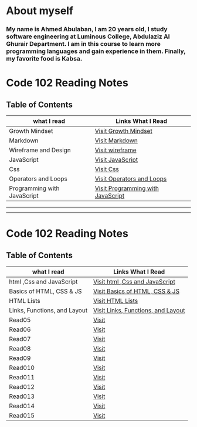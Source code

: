 
# About myself

### **My name is Ahmed Abulaban, I am 20 years old, I study software engineering at Luminous College, Abdulaziz Al Ghurair Department. I am in this course to learn more programming languages and gain experience in them. Finally, my favorite food is Kabsa.**


# Code 102 Reading Notes

## Table of Contents

| what I read | Links What I Read |
| --- | ----------- |
| Growth Mindset | [Visit Growth Mindset](https://ahmad-abulaban.github.io/Reading-notes/growthMindset) |
| Markdown | [Visit Markdown](https://ahmad-abulaban.github.io/Reading-notes/Read01) |
| Wireframe and Design | [Visit wireframe](https://ahmad-abulaban.github.io/Reading-notes/Read03) |
| JavaScript | [Visit JavaScript](https://ahmad-abulaban.github.io/Reading-notes/Read04) |
| Css | [Visit Css](https://ahmad-abulaban.github.io/Reading-notes/Read06) |
| Operators and Loops | [Visit Operators and Loops](https://ahmad-abulaban.github.io/Reading-notes/Read05) |
| Programming with JavaScript | [Visit Programming with JavaScript](https://ahmad-abulaban.github.io/Reading-notes/Read07) |

***
---


# Code 102 Reading Notes

## Table of Contents

| what I read | Links What I Read |
| --- | ----------- |
| html ,Css and JavaScript  | [Visit html ,Css and JavaScript](https://ahmad-abulaban.github.io/Reading-notes/code-201-reading-notes/class01) |
| Basics of HTML, CSS & JS | [Visit Basics of HTML, CSS & JS ](https://ahmad-abulaban.github.io/Reading-notes/code-201-reading-notes/class02) |
| HTML Lists | [Visit HTML Lists ](https://ahmad-abulaban.github.io/Reading-notes/code-201-reading-notes/class03) |
| Links, Functions, and Layout | [Visit Links, Functions, and Layout ](https://ahmad-abulaban.github.io/Reading-notes/code-201-reading-notes/class04) |
| Read05 | [Visit ]() |
| Read06 | [Visit ]() |
| Read07 | [Visit ]() |
| Read08 | [Visit ]() |
| Read09 | [Visit ]() |
| Read010 | [Visit ]() |
| Read011 | [Visit ]() |
| Read012 | [Visit ]() |
| Read013 | [Visit ]() |
| Read014 | [Visit ]() |
| Read015 | [Visit ]() |
